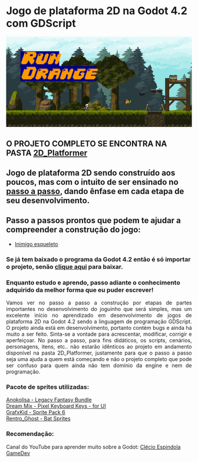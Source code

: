 # Jogo de plataforma 2D na Godot 4.2 com GDScript
 
![Capa do jogo](https://raw.githubusercontent.com/luanabuscariolo/2D_Platform_Game_Godot_4.2.1/main/images/capa.png)

## O PROJETO COMPLETO SE ENCONTRA NA PASTA [2D_Platformer](https://github.com/luanabuscariolo/2D_Platform_Game_Godot_4.2.1/tree/main/2D_Platformer)

## Jogo de plataforma 2D sendo construído aos poucos, mas com o intuito de ser ensinado no [passo a passo](https://github.com/luanabuscariolo/2D_Platform_Game_Godot_4.2.1/tree/main/Step_by_Step), dando ênfase em cada etapa de seu desenvolvimento.

## Passo a passos prontos que podem te ajudar a compreender a construção do jogo:
 - [Inimigo esqueleto](https://github.com/luanabuscariolo/2D_Platform_Game_Godot_4.2.1/tree/main/Step_by_Step/Enemy_Skeleton)

### Se já tem baixado o programa da Godot 4.2 então é só importar o projeto, senão [clique aqui](https://godotengine.org/download/windows/) para baixar.

### Enquanto estudo e aprendo, passo adiante o conhecimento adquirido da melhor forma que eu puder escrever!

<p align="justify"> Vamos ver no passo a passo a construção por etapas de partes importantes no desenvolvimento do joguinho que será simples, mas um excelente início no aprendizado em desenvolvimento de jogos de plataforma 2D na Godot 4.2 sendo a linguagem de programação GDScript.
O projeto ainda está em desenvolvimento, portanto contém bugs e ainda há muito a ser feito. Sinta-se a vontade para acrescentar, modificar, corrigir e aperfeiçoar. No passo a passo, para fins didáticos, os scripts, cenários, personagens, itens, etc.. não estarão idênticos ao projeto em andamento disponível na pasta 2D_Platformer, justamente para que o passo a passo seja uma ajuda a quem está começando e não o projeto completo que pode ser confuso para quem ainda não tem domínio da engine e nem de programação.</p>  

### Pacote de sprites utilizadas:   
[Anokolisa - Legacy Fantasy Bundle](https://anokolisa.itch.io/sidescroller-pixelart-sprites-asset-pack-forest-16x16)  
[Dream Mix - Pixel Keyboard Keys - for UI](https://dreammix.itch.io/keyboard-keys-for-ui)  
[GrafxKid - Sprite Pack 6](https://grafxkid.itch.io/sprite-pack-6)  
[Rentro_Ghost - Bat Sprites](https://rentro-ghost.itch.io/bat-sprites)  

### Recomendação:
Canal do YouTube para aprender muito sobre a Godot: [Clécio Espindola GameDev](https://www.youtube.com/@clecioespindolagamedev) 

